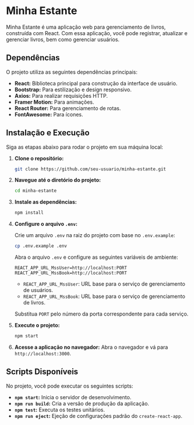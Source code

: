 # Minha Estante

Minha Estante é uma aplicação web para gerenciamento de livros, construída com React. Com essa aplicação, você pode registrar, atualizar e gerenciar livros, bem como gerenciar usuários.

## Dependências

O projeto utiliza as seguintes dependências principais:

- **React:** Biblioteca principal para construção da interface de usuário.
- **Bootstrap:** Para estilização e design responsivo.
- **Axios:** Para realizar requisições HTTP.
- **Framer Motion:** Para animações.
- **React Router:** Para gerenciamento de rotas.
- **FontAwesome:** Para ícones.

## Instalação e Execução

Siga as etapas abaixo para rodar o projeto em sua máquina local:

1. **Clone o repositório:**
   ```bash
   git clone https://github.com/seu-usuario/minha-estante.git
   ```
2. **Navegue até o diretório do projeto:**

   ```bash
   cd minha-estante
   ```

3. **Instale as dependências:**

   ```bash
   npm install
   ```

4. **Configure o arquivo `.env`:**

   Crie um arquivo `.env` na raiz do projeto com base no `.env.example`:

   ```bash
   cp .env.example .env
   ```

   Abra o arquivo `.env` e configure as seguintes variáveis de ambiente:

   ```env
   REACT_APP_URL_MssUser=http://localhost:PORT
   REACT_APP_URL_MssBook=http://localhost:PORT
   ```

   - `REACT_APP_URL_MssUser`: URL base para o serviço de gerenciamento de usuários.
   - `REACT_APP_URL_MssBook`: URL base para o serviço de gerenciamento de livros.

   Substitua `PORT` pelo número da porta correspondente para cada serviço.

5. **Execute o projeto:**

   ```bash
   npm start
   ```

6. **Acesse a aplicação no navegador:**
   Abra o navegador e vá para `http://localhost:3000`.

## Scripts Disponíveis

No projeto, você pode executar os seguintes scripts:

- **`npm start`:** Inicia o servidor de desenvolvimento.
- **`npm run build`:** Cria a versão de produção da aplicação.
- **`npm test`:** Executa os testes unitários.
- **`npm run eject`:** Ejeção de configurações padrão do `create-react-app`.
